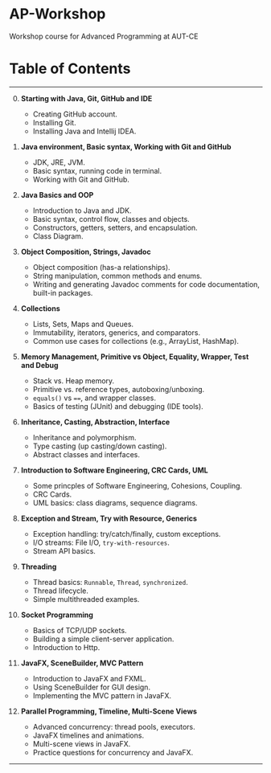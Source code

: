 # AP-Workshop
Workshop course for Advanced Programming at AUT-CE


# Table of Contents

---

0. **Starting with Java, Git, GitHub and IDE**
    - Creating GitHub account.
    - Installing Git.
    - Installing Java and Intellij IDEA.

1. **Java environment, Basic syntax, Working with Git and GitHub**
    - JDK, JRE, JVM.
    - Basic syntax, running code in terminal.
    - Working with Git and GitHub.
      
2. **Java Basics and OOP**
    - Introduction to Java and JDK.
    - Basic syntax, control flow, classes and objects.
    - Constructors, getters, setters, and encapsulation.
    - Class Diagram.

3. **Object Composition, Strings, Javadoc**
    - Object composition (has-a relationships).
    - String manipulation, common methods and enums.
    - Writing and generating Javadoc comments for code documentation, built-in packages.

4. **Collections**
    - Lists, Sets, Maps and Queues.
    - Immutability, iterators, generics, and comparators.
    - Common use cases for collections (e.g., ArrayList, HashMap).

5. **Memory Management, Primitive vs Object, Equality, Wrapper, Test and Debug**
    - Stack vs. Heap memory.
    - Primitive vs. reference types, autoboxing/unboxing.
    - `equals()` vs `==`, and wrapper classes.
    - Basics of testing (JUnit) and debugging (IDE tools).

6. **Inheritance, Casting, Abstraction, Interface**
    - Inheritance and polymorphism.
    - Type casting (up casting/down casting).
    - Abstract classes and interfaces.
   
7. **Introduction to Software Engineering, CRC Cards, UML**
    - Some princples of Software Engineering, Cohesions, Coupling.
    - CRC Cards.
    - UML basics: class diagrams, sequence diagrams.
   
8. **Exception and Stream, Try with Resource, Generics**
    - Exception handling: try/catch/finally, custom exceptions.
    - I/O streams: File I/O, `try-with-resources`.
    - Stream API basics.
   
9. **Threading**
    - Thread basics: `Runnable`, `Thread`, `synchronized`.
    - Thread lifecycle.
    - Simple multithreaded examples.

10. **Socket Programming**
    - Basics of TCP/UDP sockets.
    - Building a simple client-server application.
    - Introduction to Http.

11. **JavaFX, SceneBuilder, MVC Pattern**
    - Introduction to JavaFX and FXML.
    - Using SceneBuilder for GUI design.
    - Implementing the MVC pattern in JavaFX.

12. **Parallel Programming, Timeline, Multi-Scene Views**
    - Advanced concurrency: thread pools, executors.
    - JavaFX timelines and animations.
    - Multi-scene views in JavaFX.
    - Practice questions for concurrency and JavaFX.

---

